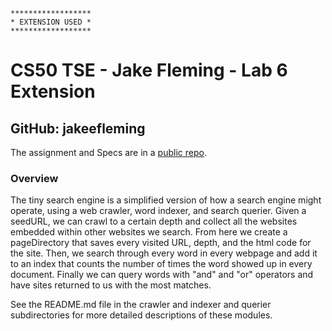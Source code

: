 ```
******************
* EXTENSION USED *
******************
```
# CS50 TSE - Jake Fleming - Lab 6 Extension
## GitHub: jakeefleming

The assignment and Specs are in a [public repo](https://github.com/CS50DartmouthFA24/labs/tse).

### Overview

The tiny search engine is a simplified version of how a search engine might operate, using a web crawler, word indexer, and search querier. Given a seedURL, we can crawl to a certain depth and collect all the websites embedded within other websites we search. From here we create a pageDirectory that saves every visited URL, depth, and the html code for the site. Then, we search through every word in every webpage and add it to an index that counts the number of times the word showed up in every document. Finally we can query words with "and" and "or" operators and have sites returned to us with the most matches. 

See the README.md file in the crawler and indexer and querier subdirectories for more detailed descriptions of these modules.